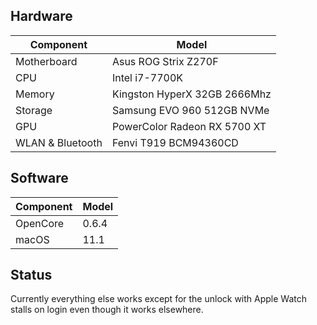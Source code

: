 ## Hardware

| Component        | Model                        |
| ---------------- | ---------------------------- |
| Motherboard      | Asus ROG Strix Z270F         |
| CPU              | Intel i7-7700K               |
| Memory           | Kingston HyperX 32GB 2666Mhz |
| Storage          | Samsung EVO 960 512GB NVMe   |
| GPU              | PowerColor Radeon RX 5700 XT |
| WLAN & Bluetooth | Fenvi T919 BCM94360CD        |

## Software

| Component | Model |
| --------- | ----- |
| OpenCore  | 0.6.4 |
| macOS     | 11.1  |

## Status

Currently everything else works except for the unlock with Apple Watch stalls on login even though it works elsewhere.
